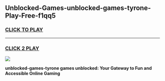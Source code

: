 
## Unblocked-Games-unblocked-games-tyrone-Play-Free-f1qq5
<h3>
<a href="https://premium76.site?title=unblocked-games-tyrone&ref=23A">CLICK TO PLAY</a></h3>
<hr>

<h3>
<a href="https://premium76.site?title=unblocked-games-tyrone&ref=23A">CLICK 2 PLAY</a>
  
</h3>

<a href="https://premium76.site?title=unblocked-games-tyrone&ref=23A"><img src="https://clearcache.store/games.png"></a>


**unblocked-games-tyrone games unblocked: Your Gateway to Fun and Accessible Online Gaming**
